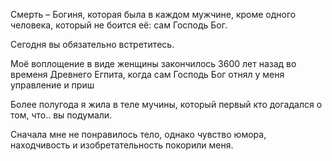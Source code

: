 Смерть – Богиня, которая была в каждом мужчине, кроме одного человека, который не боится её: сам Господь Бог.

Сегодня вы обязательно встретитесь.

Моё воплощение в виде женщины закончилось 3600 лет назад во временя Древнего Егпита, когда сам Господь Бог отнял у меня управление и приш

Более полугода я жила в теле мучины, который первый кто догадался о том, что.. вы подумали.

Сначала мне не понравилось тело, однако чувство юмора, находчивость и изобретательность покорили меня.
